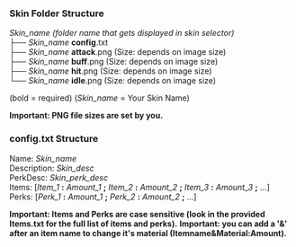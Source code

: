 ### **Skin Folder** Structure
*Skin_name (folder name that gets displayed in skin selector)*  
├── *Skin_name* **config**.txt  
├── *Skin_name* **attack**.png  (Size: depends on image size)  
├── *Skin_name* **buff**.png  (Size: depends on image size)  
├── *Skin_name* **hit**.png  (Size: depends on image size)  
└── *Skin_name* **idle**.png  (Size: depends on image size)

(bold = required)
(*Skin_name* = Your Skin Name)

**Important: PNG file sizes are set by you.**
### **config.txt** Structure

Name: *Skin_name*  
Description: *Skin_desc*  
PerkDesc: *Skin_perk_desc*  
Items: [*Item_1* **:** *Amount_1* **;** *Item_2* **:** *Amount_2* **;** *Item_3* **:** *Amount_3* **;** ...]  
Perks: [*Perk_1* **:** *Amount_1* **;** *Perk_2* **:** *Amount_2* **;** ...]

**Important: Items and Perks are case sensitive (look in the provided Items.txt for the full list of items and perks).**
**Important: you can add a '&' after an item name to change it's material (Itemname&Material:Amount).**